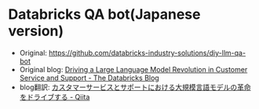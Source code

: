 # Databricks QA bot(Japanese version)

- Original: https://github.com/databricks-industry-solutions/diy-llm-qa-bot
- Original blog: [Driving a Large Language Model Revolution in Customer Service and Support \- The Databricks Blog](https://www.databricks.com/blog/driving-large-language-model-revolution-customer-service-and-support)
- blog翻訳: [カスタマーサービスとサポートにおける大規模言語モデルの革命をドライブする \- Qiita](https://qiita.com/taka_yayoi/items/447ab95af2b8493a04dd)
